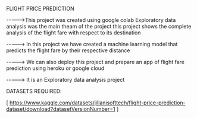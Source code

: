 FLIGHT PRICE PREDICTION


----->This project was created using google colab 
      Exploratory data analysis was the main theam of the project
      this project shows the complete     analysis of the flight fare with respect to its destination

-----> In this project we have created a machine learning model that predicts the flight fare by their respective distance

-----> We can also deploy this project and prepare an app of flight fare prediction using heroku or google cloud 

-----> It is an Exploratory data analysis project

DATASETS REQUIRED:

[  https://www.kaggle.com/datasets/jillanisofttech/flight-price-prediction-dataset/download?datasetVersionNumber=1  ]
